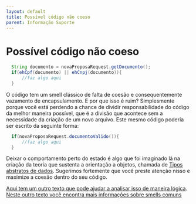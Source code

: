 ```yaml
---
layout: default
title: Possível código não coeso 
parent: Informação Suporte
---
```

# Possível código não coeso

```java
  String documento = novaProposaRequest.getDocumento();
  if(ehCpf(documento) || ehCnpj(documento)){
      //faz algo aqui
  }

```
O código tem um smell clássico de falta de coesão e consequentemente vazamento de encapsulamento. E por que isso é ruim? Simplesmente porque você está perdendo a chance de dividir responsabilidade do código da melhor maneira possível, que é a divisão que acontece sem a necessidade da criação de um novo arquivo. Este mesmo código poderia ser escrito da seguinte forma:

```java
  if(novaProposaRequest.documentoValido()){
      //faz algo aqui
  }
```

Deixar o comportamento perto do estado é algo que foi imaginado lá na criação da teoria que sustenta a orientação a objetos, chamada de [Tipos abstratos de dados](http://cv.znu.ac.ir/afsharchim/lectures/p50-liskov.pdf). Sugerimos fortemente que você preste atenção nisso e maximize a coesão dentro do seu código. 

[Aqui tem um outro texto que pode ajudar a analisar isso de maneira lógica](https://medium.com/@albertosouza_47783/encapsulamento-sob-uma-perspectiva-l%C3%B3gica-3d04016e3f14). [Neste outro texto você encontra mais informações sobre smells comuns](https://medium.com/@albertosouza_47783/como-identificar-a-necessidade-de-dividir-responsabilidade-no-c%C3%B3digo-a9377ca682bf)

